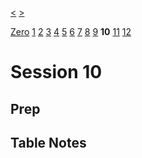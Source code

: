[<](./Session9.md) [>](./Session11.md)

[Zero](./Session0.md) [1](./Session1.md) [2](./Session2.md) [3](./Session3.md) [4](./Session4.md) [5](./Session5.md) [6](./Session6.md) [7](./Session7.md) [8](./Session8.md) [9](./Session9.md) **10** [11](./Session11.md) [12](./Session12.md)

# Session 10

## Prep

## Table Notes
